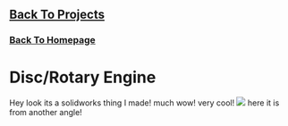 <html>
<body>

  <h2>
    <a href="https://scicapt.github.io/Projects">Back To Projects</a>
  </h2>
  <h3>
    <a href="https://scicapt.github.io/">Back To Homepage</a>
  </h3>
  
  <h1>Disc/Rotary Engine</h1>
  <p>
    Hey look its a solidworks thing I made! much wow! very cool!
    <img src=".docs/assets/RV2.JPG">
    here it is from another angle!
    <img srv=".docs/assets/RV3.JPG">
  </p>
  
</body>
</html>
